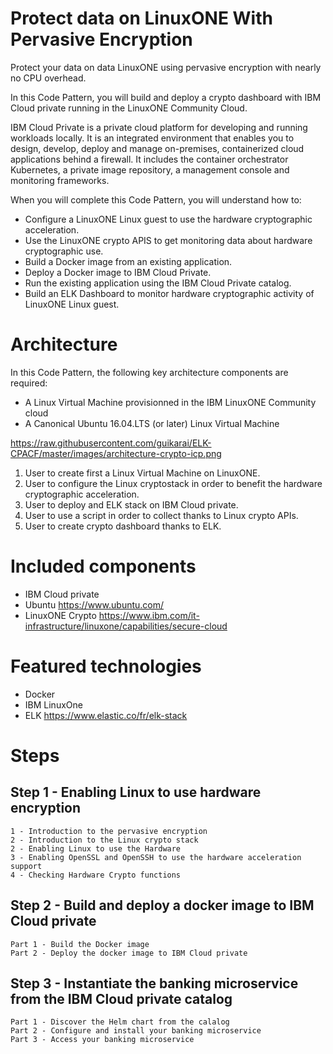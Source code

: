 # Protect data on LinuxONE With Pervasive Encryption
Protect your data on data LinuxONE using pervasive encryption with nearly no CPU overhead.

In this Code Pattern, you will build and deploy a crypto dashboard with IBM Cloud private running in the LinuxONE Community Cloud.

IBM Cloud Private is a private cloud platform for developing and running workloads locally. It is an integrated environment that enables you to design, develop, deploy and manage on-premises, containerized cloud applications behind a firewall. It includes the container orchestrator Kubernetes, a private image repository, a management console and monitoring frameworks.

When you will complete this Code Pattern, you will understand how to:
* Configure a LinuxONE Linux guest to use the hardware cryptographic acceleration.
* Use the LinuxONE crypto APIS to get monitoring data about hardware cryptographic use.
* Build a Docker image from an existing application.
* Deploy a Docker image to IBM Cloud Private.
* Run the existing application using the IBM Cloud Private catalog.
* Build an ELK Dashboard to monitor hardware cryptographic activity of LinuxONE Linux guest.

# Architecture
In this Code Pattern, the following key architecture components are required:
* A Linux Virtual Machine provisionned in the IBM LinuxONE Community cloud
* A Canonical Ubuntu 16.04.LTS (or later) Linux Virtual Machine

https://raw.githubusercontent.com/guikarai/ELK-CPACF/master/images/architecture-crypto-icp.png

1. User to create first a Linux Virtual Machine on LinuxONE.
2. User to configure the Linux cryptostack in order to benefit the hardware cryptographic acceleration.
3. User to deploy and ELK stack on IBM Cloud private.
3. User to use a script in order to collect thanks to Linux crypto APIs.
4. User to create crypto dashboard thanks to ELK.

# Included components

* IBM Cloud private
* Ubuntu https://www.ubuntu.com/
* LinuxONE Crypto https://www.ibm.com/it-infrastructure/linuxone/capabilities/secure-cloud

# Featured technologies

* Docker
* IBM LinuxOne
* ELK https://www.elastic.co/fr/elk-stack

# Steps

## Step 1 - Enabling Linux to use hardware encryption

    1 - Introduction to the pervasive encryption
    2 - Introduction to the Linux crypto stack
    2 - Enabling Linux to use the Hardware
    3 - Enabling OpenSSL and OpenSSH to use the hardware acceleration support
    4 - Checking Hardware Crypto functions

## Step 2 - Build and deploy a docker image to IBM Cloud private

    Part 1 - Build the Docker image
    Part 2 - Deploy the docker image to IBM Cloud private

## Step 3 - Instantiate the banking microservice from the IBM Cloud private catalog

    Part 1 - Discover the Helm chart from the calalog
    Part 2 - Configure and install your banking microservice
    Part 3 - Access your banking microservice
